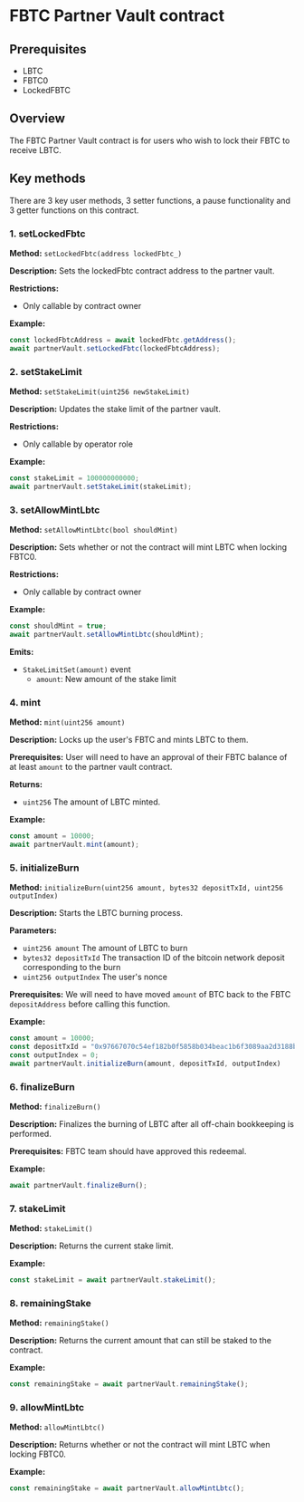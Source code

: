 # FBTC Partner Vault contract

## Prerequisites

- LBTC
- FBTC0
- LockedFBTC

## Overview

The FBTC Partner Vault contract is for users who wish to lock their FBTC to receive LBTC.

## Key methods

There are 3 key user methods, 3 setter functions, a pause functionality and 3 getter functions on this contract.

### 1. setLockedFbtc

**Method:** `setLockedFbtc(address lockedFbtc_)`

**Description:** Sets the lockedFbtc contract address to the partner vault.

**Restrictions:**

- Only callable by contract owner

**Example:**

```javascript
const lockedFbtcAddress = await lockedFbtc.getAddress();
await partnerVault.setLockedFbtc(lockedFbtcAddress);
```

### 2. setStakeLimit

**Method:** `setStakeLimit(uint256 newStakeLimit)`

**Description:** Updates the stake limit of the partner vault.

**Restrictions:**

- Only callable by operator role

**Example:**

```javascript
const stakeLimit = 100000000000;
await partnerVault.setStakeLimit(stakeLimit);
```

### 3. setAllowMintLbtc

**Method:** `setAllowMintLbtc(bool shouldMint)`

**Description:** Sets whether or not the contract will mint LBTC when locking FBTC0.

**Restrictions:**

- Only callable by contract owner

**Example:**

```javascript
const shouldMint = true;
await partnerVault.setAllowMintLbtc(shouldMint);
```

**Emits:**

- `StakeLimitSet(amount)` event
  - `amount`: New amount of the stake limit

### 4. mint

**Method:** `mint(uint256 amount)`

**Description:** Locks up the user's FBTC and mints LBTC to them.

**Prerequisites:** User will need to have an approval of their FBTC balance of at least `amount` to the partner vault contract.

**Returns:** 

- `uint256` The amount of LBTC minted.

**Example:**

```javascript
const amount = 10000;
await partnerVault.mint(amount);
```

### 5. initializeBurn

**Method:** `initializeBurn(uint256 amount, bytes32 depositTxId, uint256 outputIndex)`

**Description:** Starts the LBTC burning process.

**Parameters:**

- `uint256 amount` The amount of LBTC to burn
- `bytes32 depositTxId` The transaction ID of the bitcoin network deposit corresponding to the burn
- `uint256 outputIndex` The user's nonce

**Prerequisites:** We will need to have moved `amount` of BTC back to the FBTC `depositAddress` before calling this function.

**Example:**

```javascript
const amount = 10000;
const depositTxId = "0x97667070c54ef182b0f5858b034beac1b6f3089aa2d3188bb1e8929f4fa9b929";
const outputIndex = 0;
await partnerVault.initializeBurn(amount, depositTxId, outputIndex)
```

### 6. finalizeBurn

**Method:** `finalizeBurn()`

**Description:** Finalizes the burning of LBTC after all off-chain bookkeeping is performed.

**Prerequisites:** FBTC team should have approved this redeemal.

**Example:**

```javascript
await partnerVault.finalizeBurn();
```

### 7. stakeLimit

**Method:** `stakeLimit()`

**Description:** Returns the current stake limit.

**Example:**

```javascript
const stakeLimit = await partnerVault.stakeLimit();
```

### 8. remainingStake

**Method:** `remainingStake()`

**Description:** Returns the current amount that can still be staked to the contract.

**Example:**

```javascript
const remainingStake = await partnerVault.remainingStake();
```

### 9. allowMintLbtc

**Method:** `allowMintLbtc()`

**Description:** Returns whether or not the contract will mint LBTC when locking FBTC0.

**Example:**

```javascript
const remainingStake = await partnerVault.allowMintLbtc();
```
